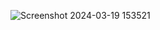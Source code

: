 ![Screenshot 2024-03-19 153521](https://github.com/alirezaakb/usepopcorn/assets/62660094/ea8eddd7-c297-4196-a202-8f538d9f558d)